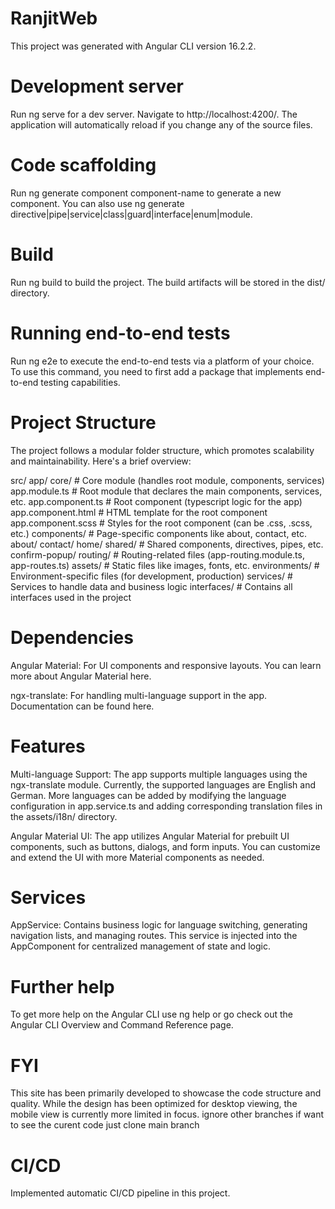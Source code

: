 # RanjitWeb

This project was generated with Angular CLI version 16.2.2.

# Development server

Run ng serve for a dev server. Navigate to http://localhost:4200/. The application will automatically reload if you change any of the source files.

# Code scaffolding

Run ng generate component component-name to generate a new component. You can also use ng generate directive|pipe|service|class|guard|interface|enum|module.

# Build

Run ng build to build the project. The build artifacts will be stored in the dist/ directory.

# Running end-to-end tests

Run ng e2e to execute the end-to-end tests via a platform of your choice. To use this command, you need to first add a package that implements end-to-end testing capabilities.

# Project Structure

The project follows a modular folder structure, which promotes scalability and maintainability. Here's a brief overview:

src/
  app/
    core/                     # Core module (handles root module, components, services)
      app.module.ts            # Root module that declares the main components, services, etc.
      app.component.ts         # Root component (typescript logic for the app)
      app.component.html       # HTML template for the root component
      app.component.scss       # Styles for the root component (can be .css, .scss, etc.)
    components/                # Page-specific components like about, contact, etc.
      about/
      contact/
      home/
    shared/                    # Shared components, directives, pipes, etc.
      confirm-popup/
    routing/                   # Routing-related files (app-routing.module.ts, app-routes.ts)
    assets/                    # Static files like images, fonts, etc.
    environments/              # Environment-specific files (for development, production)
    services/                  # Services to handle data and business logic
    interfaces/                # Contains all interfaces used in the project

# Dependencies

Angular Material: For UI components and responsive layouts. You can learn more about Angular Material here.

ngx-translate: For handling multi-language support in the app. Documentation can be found here.

# Features

Multi-language Support: The app supports multiple languages using the ngx-translate module. Currently, the supported languages are English and German. More languages can be added by modifying the language configuration in app.service.ts and adding corresponding translation files in the assets/i18n/ directory.

Angular Material UI: The app utilizes Angular Material for prebuilt UI components, such as buttons, dialogs, and form inputs. You can customize and extend the UI with more Material components as needed.

# Services

AppService: Contains business logic for language switching, generating navigation lists, and managing routes. This 
service is injected into the AppComponent for centralized management of state and logic.

# Further help

To get more help on the Angular CLI use ng help or go check out the Angular CLI Overview and Command Reference page.

# FYI

This site has been primarily developed to showcase the code structure and quality. While the design has been optimized for desktop viewing, the mobile view is currently more limited in focus.
ignore other branches if want to see the curent code just clone main branch 

# CI/CD

Implemented automatic CI/CD pipeline in this project.

